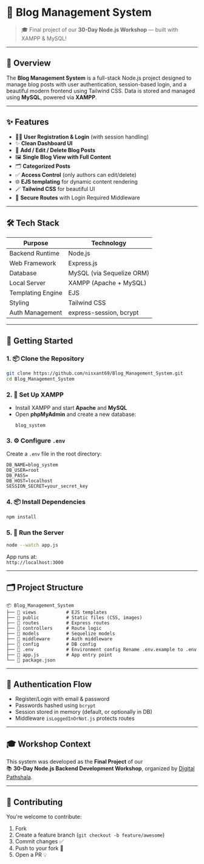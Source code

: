 # 📝 Blog Management System

> 🎓 Final project of our **30-Day Node.js Workshop** — built with XAMPP & MySQL!

---

## 🌟 Overview

The **Blog Management System** is a full-stack Node.js project designed to manage blog posts with user authentication, session-based login, and a beautiful modern frontend using Tailwind CSS. Data is stored and managed using **MySQL**, powered via **XAMPP**.

---

## ✨ Features

- 🧑‍💻 **User Registration & Login** (with session handling)
- ✨ **Clean Dashboard UI**
- 📰 **Add / Edit / Delete Blog Posts**
- 🖼️ **Single Blog View with Full Content**
- 🗂️ **Categorized Posts**
- ✅ **Access Control** (only authors can edit/delete)
- 🌐 **EJS templating** for dynamic content rendering
- 🪄 **Tailwind CSS** for beautiful UI
- 🔐 **Secure Routes** with Login Required Middleware

---

## 🛠️ Tech Stack

| Purpose            | Technology                  |
|--------------------|-----------------------------|
| Backend Runtime     | Node.js                    |
| Web Framework       | Express.js                 |
| Database            | MySQL (via Sequelize ORM)  |
| Local Server        | XAMPP (Apache + MySQL)     |
| Templating Engine   | EJS                        |
| Styling             | Tailwind CSS               |
| Auth Management     | express-session, bcrypt    |

---

## 🚀 Getting Started

### 1. 📦 Clone the Repository
```bash
git clone https://github.com/nisxant69/Blog_Management_System.git
cd Blog_Management_System
```

### 2. 📁 Set Up XAMPP

- Install XAMPP and start **Apache** and **MySQL**
- Open **phpMyAdmin** and create a new database:
  ```
  blog_system
  ```

### 3. ⚙️ Configure `.env`

Create a `.env` file in the root directory:
```env
DB_NAME=blog_system
DB_USER=root
DB_PASS=
DB_HOST=localhost
SESSION_SECRET=your_secret_key
```

### 4. 📦 Install Dependencies
```bash
npm install
```


### 5. 🏃 Run the Server
```bash
node --watch app.js
```

App runs at:  
`http://localhost:3000`

---

## 🗂️ Project Structure

```
📦 Blog_Management_System
├── 📁 views           # EJS templates
├── 📁 public          # Static files (CSS, images)
├── 📁 routes          # Express routes
├── 📁 controllers     # Route logic
├── 📁 models          # Sequelize models
├── 📁 middleware      # Auth middleware
├── 📁 config          # DB config
├── 📄 .env            # Environment config Rename .env.example to .env
├── 📄 app.js          # App entry point
└── 📄 package.json
```

---

## 🔐 Authentication Flow

- Register/Login with email & password
- Passwords hashed using `bcrypt`
- Session stored in memory (default, or optionally in DB)
- Middleware `isLoggedInOrNot.js` protects routes

---

## 🎓 Workshop Context

This system was developed as the **Final Project** of our  
📚 **30-Day Node.js Backend Development Workshop**, organized by [Digital Pathshala](https://www.facebook.com/digitalpathshala999).  

---

## 🤝 Contributing

You're welcome to contribute:

1. Fork
2. Create a feature branch (`git checkout -b feature/awesome`)
3. Commit changes ✅
4. Push to your fork 🚀
5. Open a PR 💡
